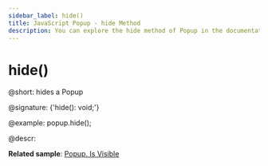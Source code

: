 ```yaml
---
sidebar_label: hide()
title: JavaScript Popup - hide Method 
description: You can explore the hide method of Popup in the documentation of the DHTMLX JavaScript UI library. Browse developer guides and API reference, try out code examples and live demos, and download a free 30-day evaluation version of DHTMLX Suite 7.
---
```


# hide()

@short: hides a Popup

@signature: {'hide(): void;'}

@example:
popup.hide();

@descr:

**Related sample**: [Popup. Is Visible](https://snippet.dhtmlx.com/f614sdm3)

[comment]: # (@relatedapi: popup/api/popup_show_method.md)

[comment]: # (@related:popup/work_with_popup.md#hidingshowing-popup)

